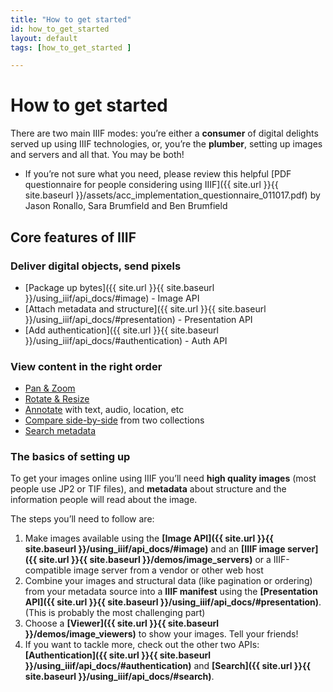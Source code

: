 ```yaml
---
title: "How to get started"
id: how_to_get_started
layout: default
tags: [how_to_get_started ]

---
```


# How to get started

There are two main IIIF modes: you’re either a **consumer** of digital delights served up using IIIF technologies, or, you’re the **plumber**, setting up images and servers and all that. You may be both!



*   If you’re not sure what you need, please review this helpful [PDF questionnaire for people considering using IIIF]({{ site.url }}{{ site.baseurl }}/assets/acc_implementation_questionnaire_011017.pdf) by Jason Ronallo, Sara Brumfield and Ben Brumfield


## Core features of IIIF


### Deliver digital objects, send pixels



*   [Package up bytes]({{ site.url }}{{ site.baseurl }}/using_iiif/api_docs/#image) - Image API
*   [Attach metadata and structure]({{ site.url }}{{ site.baseurl }}/using_iiif/api_docs/#presentation) - Presentation API
*   [Add authentication]({{ site.url }}{{ site.baseurl }}/using_iiif/api_docs/#authentication) - Auth API


### View content in the right order



*   <span style="text-decoration:underline;">Pan & Zoom</span>
*   <span style="text-decoration:underline;">Rotate & Resize</span>
*   <span style="text-decoration:underline;">Annotate</span> with text, audio, location, etc
*   <span style="text-decoration:underline;">Compare side-by-side</span> from two collections
*   <span style="text-decoration:underline;">Search metadata</span>


### The basics of setting up

To get your images online using IIIF you’ll need **high quality images** (most people use JP2 or TIF files), and **metadata** about structure and the information people will read about the image.

The steps you’ll need to follow are:

1. Make images available using the **[Image API]({{ site.url }}{{ site.baseurl }}/using_iiif/api_docs/#image)** and an **[IIIF image server]({{ site.url }}{{ site.baseurl }}/demos/image_servers)** or a IIIF-compatible image server from a vendor or other web host
2. Combine your images and structural data (like pagination or ordering) from your metadata source into a **IIIF manifest** using the **[Presentation API]({{ site.url }}{{ site.baseurl }}/using_iiif/api_docs/#presentation)**. (This is probably the most challenging part)
3. Choose a **[Viewer]({{ site.url }}{{ site.baseurl }}/demos/image_viewers)** to show your images. Tell your friends!
4. If you want to tackle more, check out the other two APIs: **[Authentication]({{ site.url }}{{ site.baseurl }}/using_iiif/api_docs/#authentication)** and **[Search]({{ site.url }}{{ site.baseurl }}/using_iiif/api_docs/#search)**.
